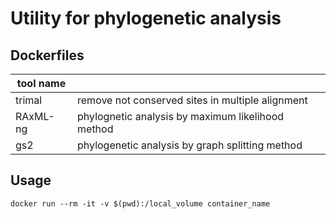 # Utility for phylogenetic analysis

## Dockerfiles

|tool name||
|---|---|
|trimal|remove not conserved sites in multiple alignment|
|RAxML-ng|phylognetic analysis by maximum likelihood method|
|gs2|phylogenetic analysis by graph splitting method|

## Usage

```
docker run --rm -it -v $(pwd):/local_volume container_name
```
